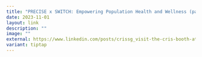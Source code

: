 ```yaml
---
title: "PRECISE x SWITCH: Empowering Population Health and Wellness (panel)"
date: 2023-11-01
layout: link
description: ""
image: ""
external: https://www.linkedin.com/posts/crissg_visit-the-cris-booth-at-switch-on-1-nov-activity-7122474250376019968-SN9T
variant: tiptap
---
```

